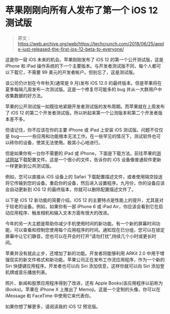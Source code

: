# 苹果刚刚向所有人发布了第一个 iOS 12 测试版 

> 原文：<https://web.archive.org/web/https://techcrunch.com/2018/06/25/apple-just-released-the-first-ios-12-beta-to-everyone/>

这是你一窥 iOS 未来的机会。苹果刚刚发布了 iOS 12 的第一个公开测试版，这是 iPhone 和 iPad 操作系统的下一个主要版本。与开发者测试版不同，每个人都可以下载它，不需要 99 美元的开发者帐户。但别忘了，这是测试版。

该公司仍计划在今年秋天(通常是 9 月)发布 iOS 12.0 的最终版本。但是苹果将在夏季每隔几周发布一次测试版。这是一个修复尽可能多的 bug 并从一大群用户中收集数据的好方法。

苹果的公开测试版一如既往地紧跟开发者测试版的发布周期。而苹果就在上周发布了 iOS 12 的第二个开发者测试版。所以听起来第一个公测版本和第二个开发者版本差不多。

但请记住，你不应该在你的主要 iPhone 或 iPad 上安装 iOS 测试版。问题不仅仅是 bug——一些应用和功能根本无法工作。在一些罕见的情况下，测试软件也可以砖你的设备，使其无法使用。极其小心地进行。

但是如果你有一台你不需要的 iPad 或 iPhone，下面是下载方法。前往苹果的[测试网站](https://web.archive.org/web/20221207081529/https://beta.apple.com/ "this website")下载配置文件。这是一个很小的文件，告诉你的 iOS 设备像普通软件更新一样更新到公共测试版。

例如，您可以直接从 iOS 设备上的 Safari 下载配置描述文件，或者使用隔空投送将它传输到您的设备。重启你的设备，然后进入设置程序。九月份，你的设备应该会自动更新到 iOS 12 的最终版本，你就可以删除配置描述文件了。

以下是 iOS 12 新功能的简要介绍。iOS 12 的主要特点是性能上的提升，尤其是对于较老的设备。例如，如果你有一部 iPhone 6 或 iPad Air，你应该会看到它在启动应用程序、触发相机和输入文本方面有很大的改进。

今年的另一大主题是帮助你减少手机使用时间的新功能。有一个新的屏幕时间功能，可以查看和控制您使用每个应用程序的时间。通知现在已分组，您可以在锁定屏幕中让它们静音。您也可以在开会时打开“请勿打扰”,持续几个小时或更长时间。

苹果并没有就此止步，还增加了新的功能。开发者将能够利用 ARKit 2.0 中用于增强现实的新文件格式和新功能。苹果公司正在发布工作流应用程序，作为一个新的 Siri 快捷键应用程序。开发者也可以向 Siri 添加信息，这样你就可以向 Siri 添加登机牌或音乐播放列表。

照片、新闻和股票应用程序得到了改进，还有 Apple Books(该应用程序以前称为 iBooks)。苹果在 iPhone X 上推出了 Memoji。这是一个定制的头像，你可以在 iMessage 和 FaceTime 中使用它来代表你。

如果你想了解更多，请阅读我的 iOS 12 预览版。